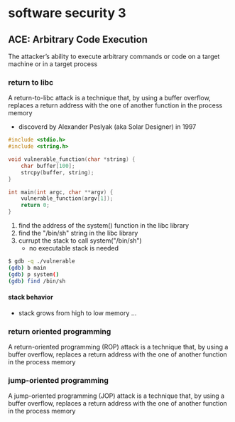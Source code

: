 # software security 3
## ACE: Arbitrary Code Execution
The attacker’s ability to execute arbitrary commands or code on a target machine or in a target process
### return to libc
A return-to-libc attack is a technique that, by using a buffer overflow, replaces a return address with the one of another function in the process memory
- discoverd by Alexander Peslyak (aka Solar Designer) in 1997

```c
#include <stdio.h>
#include <string.h>

void vulnerable_function(char *string) {
    char buffer[100];
    strcpy(buffer, string);
}

int main(int argc, char **argv) {
    vulnerable_function(argv[1]);
    return 0;
}
```

1. find the address of the system() function in the libc library
2. find the "/bin/sh" string in the libc library
3. currupt the stack to call system("/bin/sh")
   - no executable stack is needed 

```bash
$ gdb -q ./vulnerable
(gdb) b main
(gdb) p system()
(gdb) find /bin/sh
```

#### stack behavior
- stack grows from high to low memory
...

### return oriented programming
A return-oriented programming (ROP) attack is a technique that, by using a buffer overflow, replaces a return address with the one of another function in the process memory  

### jump-oriented programming
A jump-oriented programming (JOP) attack is a technique that, by using a buffer overflow, replaces a return address with the one of another function in the process memory